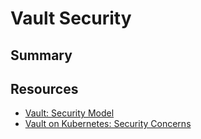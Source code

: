 # Vault Security
## Summary

## Resources
- [Vault: Security Model](https://www.vaultproject.io/docs/internals/security/)
- [Vault on Kubernetes: Security Concerns](https://learn.hashicorp.com/vault/getting-started-k8s/k8s-security-concerns)

